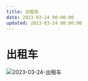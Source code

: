 ```yaml
---
title: 出租车
date: 2023-03-24 00:00:00
updated: 2023-03-24 00:00:00
---
```


# 出租车

![2023-03-24-出租车](assets/2023-03-24-出租车.jpeg)

